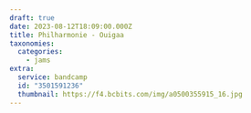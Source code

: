 ```yaml
---
draft: true
date: 2023-08-12T18:09:00.000Z
title: Philharmonie - Ouigaa
taxonomies:
  categories:
    - jams
extra:
  service: bandcamp
  id: "3501591236"
  thumbnail: https://f4.bcbits.com/img/a0500355915_16.jpg
---
```


